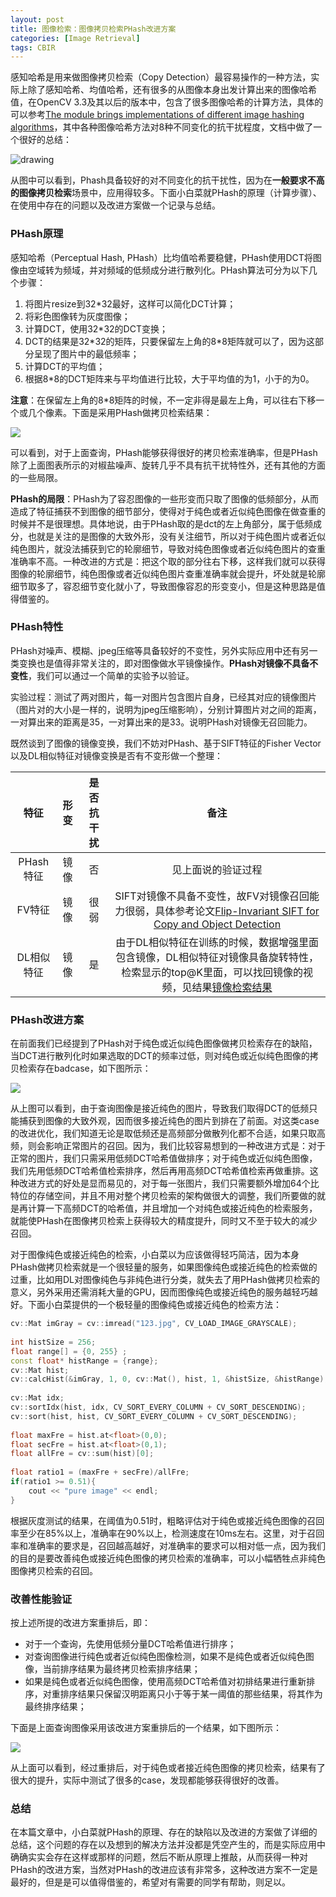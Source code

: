 ```yaml
---
layout: post
title: 图像检索：图像拷贝检索PHash改进方案
categories: [Image Retrieval]
tags: CBIR
---
```


感知哈希是用来做图像拷贝检索（Copy Detection）最容易操作的一种方法，实际上除了感知哈希、均值哈希，还有很多的从图像本身出发计算出来的图像哈希值，在OpenCV 3.3及其以后的版本中，包含了很多图像哈希的计算方法，具体的可以参考[The module brings implementations of different image hashing algorithms](https://docs.opencv.org/3.3.1/d4/d93/group__img__hash.html)，其中各种图像哈希方法对8种不同变化的抗干扰程度，文档中做了一个很好的总结：

![drawing](https://docs.opencv.org/3.3.1/attack_performance.JPG)

从图中可以看到，Phash具备较好的对不同变化的抗干扰性，因为在**一般要求不高的图像拷贝检索**场景中，应用得较多。下面小白菜就PHash的原理（计算步骤）、在使用中存在的问题以及改进方案做一个记录与总结。

### PHash原理

感知哈希（Perceptual Hash, PHash）比均值哈希要稳健，PHash使用DCT将图像由空域转为频域，并对频域的低频成分进行散列化。PHash算法可分为以下几个步骤：

1. 将图片resize到32\*32最好，这样可以简化DCT计算；
2. 将彩色图像转为灰度图像；
3. 计算DCT，使用32\*32的DCT变换；
4. DCT的结果是32\*32的矩阵，只要保留左上角的8*8矩阵就可以了，因为这部分呈现了图片中的最低频率；
5. 计算DCT的平均值；
6. 根据8\*8的DCT矩阵来与平均值进行比较，大于平均值的为1，小于的为0。

**注意**：在保留左上角的8*8矩阵的时候，不一定非得是最左上角，可以往右下移一个或几个像素。下面是采用PHash做拷贝检索结果：

![](http://owtbv2q93.bkt.clouddn.com/note/okcase_phash.png)

可以看到，对于上面查询，PHash能够获得很好的拷贝检索准确率，但是PHash除了上面图表所示的对椒盐噪声、旋转几乎不具有抗干扰特性外，还有其他的方面的一些局限。

**PHash的局限**：PHash为了容忍图像的一些形变而只取了图像的低频部分，从而造成了特征捕获不到图像的细节部分，使得对于纯色或者近似纯色图像在做查重的时候并不是很理想。具体地说，由于PHash取的是dct的左上角部分，属于低频成分，也就是关注的是图像的大致外形，没有关注细节，所以对于纯色图片或者近似纯色图片，就没法捕获到它的轮廓细节，导致对纯色图像或者近似纯色图片的查重准确率不高。一种改进的方式是：把这个取的部分往右下移，这样我们就可以获得图像的轮廓细节，纯色图像或者近似纯色图片查重准确率就会提升，坏处就是轮廓细节取多了，容忍细节变化就小了，导致图像容忍的形变变小，但是这种思路是值得借鉴的。

### PHash特性

PHash对噪声、模糊、jpeg压缩等具备较好的不变性，另外实际应用中还有另一类变换也是值得非常关注的，即对图像做水平镜像操作。**PHash对镜像不具备不变性**，我们可以通过一个简单的实验予以验证。

实验过程：测试了两对图片，每一对图片包含图片自身，已经其对应的镜像图片（图片对的大小是一样的，说明为jpeg压缩影响），分别计算图片对之间的距离，一对算出来的距离是35，一对算出来的是33。说明PHash对镜像无召回能力。

既然谈到了图像的镜像变换，我们不妨对PHash、基于SIFT特征的Fisher Vector以及DL相似特征对镜像变换是否有不变形做一个整理：

特征 | 形变 | 是否抗干扰 | 备注
:---:|:---:|:---:|:---:|
PHash特征 | 镜像 | 否 | 见上面说的验证过程
FV特征 | 镜像 | 很弱 | SIFT对镜像不具备不变性，故FV对镜像召回能力很弱，具体参考论文[Flip-Invariant SIFT for Copy and Object Detection](http://ieeexplore.ieee.org/stamp/stamp.jsp?tp=&arnumber=6336821)
DL相似特征 | 镜像 | 是 | 由于DL相似特征在训练的时候，数据增强里面包含镜像，DL相似特征对镜像具备旋转特性，检索显示的top@K里面，可以找回镜像的视频，见结果[镜像检索结果](http://owtbv2q93.bkt.clouddn.com/note/similarity_flip.png)

### PHash改进方案

在前面我们已经提到了PHash对于纯色或近似纯色图像做拷贝检索存在的缺陷，当DCT进行散列化时如果选取的DCT的频率过低，则对纯色或近似纯色图像的拷贝检索存在badcase，如下图所示：

![](http://owtbv2q93.bkt.clouddn.com/note/pureColor_phash.png)

从上图可以看到，由于查询图像是接近纯色的图片，导致我们取得DCT的低频只能捕获到图像的大致外观，因而很多接近纯色的图片到排在了前面。对这类case的改进优化，我们知道无论是取低频还是高频部分做散列化都不合适，如果只取高频，则会影响正常图片的召回。因为，我们比较容易想到的一种改进方式是：对于正常的图片，我们只需采用低频DCT哈希值做排序；对于纯色或近似纯色图像，我们先用低频DCT哈希值检索排序，然后再用高频DCT哈希值检索再做重排。这种改进方式的好处是显而易见的，对于每一张图片，我们只需要额外增加64个比特位的存储空间，并且不用对整个拷贝检索的架构做很大的调整，我们所要做的就是再计算一下高频DCT的哈希值，并且增加一个对纯色或接近纯色的检索服务，就能使PHash在图像拷贝检索上获得较大的精度提升，同时又不至于较大的减少召回。

对于图像纯色或接近纯色的检索，小白菜以为应该做得轻巧简洁，因为本身PHash做拷贝检索就是一个很轻量的服务，如果图像纯色或接近纯色的检索做的过重，比如用DL对图像纯色与非纯色进行分类，就失去了用PHash做拷贝检索的意义，另外采用还需消耗大量的GPU，因而图像纯色或接近纯色的服务越轻巧越好。下面小白菜提供的一个极轻量的图像纯色或接近纯色的检索方法：

```c++
cv::Mat imGray = cv::imread("123.jpg", CV_LOAD_IMAGE_GRAYSCALE);
    
int histSize = 256;
float range[] = {0, 255} ;
const float* histRange = {range};
cv::Mat hist;
cv::calcHist(&imGray, 1, 0, cv::Mat(), hist, 1, &histSize, &histRange);
    
cv::Mat idx;
cv::sortIdx(hist, idx, CV_SORT_EVERY_COLUMN + CV_SORT_DESCENDING);
cv::sort(hist, hist, CV_SORT_EVERY_COLUMN + CV_SORT_DESCENDING);
    
float maxFre = hist.at<float>(0,0);
float secFre = hist.at<float>(0,1);
float allFre = cv::sum(hist)[0];
    
float ratio1 = (maxFre + secFre)/allFre;  
if(ratio1 >= 0.51){
    cout << "pure image" << endl;
}
```

根据灰度测试的结果，在阈值为0.51时，粗略评估对于纯色或接近纯色图像的召回率至少在85%以上，准确率在90%以上，检测速度在10ms左右。这里，对于召回率和准确率的要求是，召回越高越好，对准确率的要求可以相对低一点，因为我们的目的是要改善纯色或接近纯色图像的拷贝检索的准确率，可以小幅牺牲点非纯色图像拷贝检索的召回。

### 改善性能验证

按上述所提的改进方案重排后，即：

- 对于一个查询，先使用低频分量DCT哈希值进行排序；
- 对查询图像进行纯色或者近似纯色图像检测，如果不是纯色或者近似纯色图像，当前排序结果为最终拷贝检索排序结果；
- 如果是纯色或者近似纯色图像，使用高频DCT哈希值对初排结果进行重新排序，对重排序结果只保留汉明距离只小于等于某一阈值的那些结果，将其作为最终排序结果；

下面是上面查询图像采用该改进方案重排后的一个结果，如下图所示：

![](http://owtbv2q93.bkt.clouddn.com/note/improved_dct.png)

从上面可以看到，经过重排后，对于纯色或者接近纯色图像的拷贝检索，结果有了很大的提升，实际中测试了很多的case，发现都能够获得很好的改善。

### 总结

在本篇文章中，小白菜就PHash的原理、存在的缺陷以及改进的方案做了详细的总结，这个问题的存在以及想到的解决方法并没都是凭空产生的，而是实际应用中确确实实会存在这样或那样的问题，然后不断从原理上推敲，从而获得一种对PHash的改进方案，当然对PHash的改进应该有非常多，这种改进方案不一定是最好的，但是是可以值得借鉴的，希望对有需要的同学有帮助，则足以。
